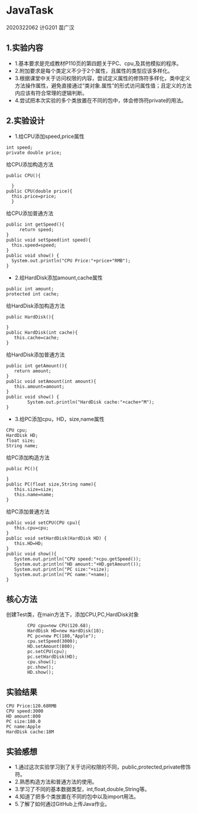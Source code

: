 # JavaTask
2020322062 计G201 苗广汉
  ## 1.实验内容
  + 1.基本要求是完成教材P110页的第四题关于PC、cpu,及其他模拟的程序。
  + 2.附加要求是每个类定义不少于2个属性，且属性的类型应该多样化。
  + 3.根据课堂中关于访问权限的内容，尝试定义属性的修饰符多样化，类中定义方法操作属性，避免直接通过“类对象.属性”的形式访问属性值；且定义的方法内应该有符合常理的逻辑判断。
  + 4.尝试把本次实验的多个类放置在不同的包中，体会修饰符private的用法。
  ## 2.实验设计
  + 1.给CPU添加speed,price属性
  ```
int speed;
private double price;
  ```
  给CPU添加构造方法
  ``` 
public CPU(){
		
	}
public CPU(double price){
	this.price=price;
	}
  ```
  给CPU添加普通方法
  ```
public int getSpeed(){
       return speed;
}
public void setSpeed(int speed){
	this.speed=speed;
}
public void show() {
	System.out.println("CPU Price:"+price+"RMB");
}
  ```
 + 2.给HardDisk添加amount,cache属性
 ```
 public int amount;
protected int cache;
 ```
 给HardDisk添加构造方法
 ```
public HardDisk(){
		
}
public HardDisk(int cache){
	this.cache=cache;
}
 ```
给HardDisk添加普通方法
 ```
public int getAmount(){
	return amount;
}
public void setAmount(int amount){
	this.amount=amount;
}
public void show() {
         System.out.println("HardDisk cache:"+cache+"M");
}
 ```
 + 3.给PC添加cpu，HD，size,name属性
 ```
CPU cpu;
HardDisk HD;
float size;
String name;
 ```
 给PC添加构造方法
 ```
public PC(){
	
}
public PC(float size,String name){
	this.size=size;
	this.name=name;
}
 ```
 给PC添加普通方法
 ```
 public void setCPU(CPU cpu){
	this.cpu=cpu;
}
public void setHardDisk(HardDisk HD) {
	this.HD=HD;
}
public void show(){
	System.out.println("CPU speed:"+cpu.getSpeed());
	System.out.println("HD amount:"+HD.getAmount());
	System.out.println("PC size:"+size);
	System.out.println("PC name:"+name);
}
 ```
 ## 核心方法
 创建Test类，在main方法下，添加CPU,PC,HardDisk对象
```
		CPU cpu=new CPU(120.68);
		HardDisk HD=new HardDisk(18);
		PC pc=new PC(180,"Apple");
		cpu.setSpeed(3000);
		HD.setAmount(800);
		pc.setCPU(cpu);
		pc.setHardDisk(HD);
		cpu.show();
		pc.show();
		HD.show();
```	
## 实验结果
```
CPU Price:120.68RMB
CPU speed:3000
HD amount:800
PC size:180.0
PC name:Apple
HardDisk cache:18M
```
## 实验感想
+ 1.通过这次实验学习到了关于访问权限的不同，public,protected,private修饰符。
+ 2.熟悉构造方法和普通方法的使用。
+ 3.学习了不同的基本数据类型，int,float,double,String等。
+ 4.知道了把多个类放置在不同的包中以及import用法。
+ 5.了解了如何通过GitHub上传Java作业。

 
